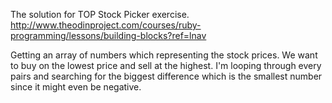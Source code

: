  The solution for TOP Stock Picker exercise.
http://www.theodinproject.com/courses/ruby-programming/lessons/building-blocks?ref=lnav

 Getting an array of numbers which representing the stock prices. We want to buy on the lowest price and sell at the highest.
 I'm looping through every pairs and searching for the biggest difference which is the smallest number since it might even be negative.